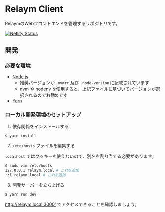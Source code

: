 # Relaym Client

RelaymのWebフロントエンドを管理するリポジトリです。

[![Netlify Status](https://api.netlify.com/api/v1/badges/48cac00b-bc6f-4706-ac06-20b5a6564a56/deploy-status)](https://app.netlify.com/sites/relaym/deploys)

## 開発

### 必要な環境

- [Node.js](https://nodejs.org/ja/)
  - 推奨バージョンが `.nvmrc` 及び `.node-version` に記載されています
  - [nvm](https://github.com/nvm-sh/nvm) や [nodenv](https://github.com/nodenv/nodenv) を使用すると、上記ファイルに基づいてバージョンが選択されるのでお勧めです
- [Yarn](https://classic.yarnpkg.com/ja/)

### ローカル開発環境のセットアップ

1. 依存関係をインストールする

``` bash
$ yarn install
```

2. `/etc/hosts` ファイルを編集する

`localhost` ではクッキーを使えないので、別名を割り当てる必要があります。

 ```bash
$ sudo vim /etc/hosts
127.0.0.1 relaym.local # これを追加
::1 relaym.local # これを追加
 ```

3. 開発サーバーを立ち上げる

```
$ yarn run dev
```

http://relaym.local:3000/ でアクセスできることを確認しましょう。
